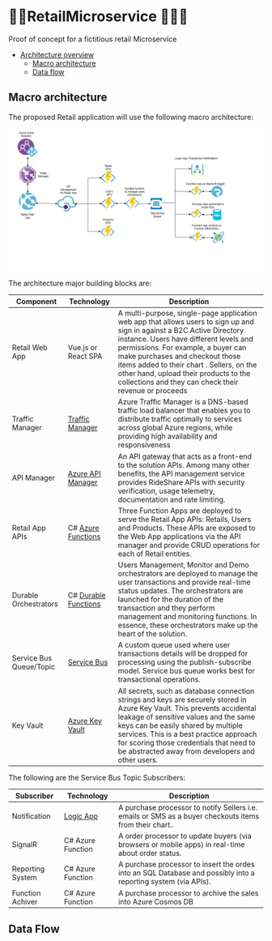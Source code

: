 # :apple::watermelon:RetailMicroservice :department_store::man::woman:
Proof of concept for a fictitious retail Microservice 
- [Architecture overview](#RetailMicroservice)
  - [Macro architecture](#macro-architecture)
  - [Data flow](#data-flow)

## Macro architecture

The proposed Retail application will use the following macro architecture:

![RetailApp Macro Architecture](images/Retail_Microservice.jpg)

The architecture major building blocks are:

| Component             | Technology                                                                                          | Description                                                                                                                                                                                                                                                                                                                                                                                 |
| --------------------- | --------------------------------------------------------------------------------------------------- | ------------------------------------------------------------------------------------------------------------------------------------------------------------------------------------------------------------------------------------------------------------------------------------------------------------------------------------------------------------------------------------------- |
| Retail Web App     | Vue.js or React SPA                                                                                          | A multi-purpose, single-page application web app that allows users to sign up and sign in against a B2C Active Directory instance. Users have different levels and permissions. For example, a buyer can make purchases and checkout those items added to their chart . Sellers, on the other hand, upload their products to the collections and they can check their revenue or proceeds |
| Traffic Manager           | [Traffic Manager](https://docs.microsoft.com/en-gb/azure/traffic-manager/)                               | Azure Traffic Manager is a DNS-based traffic load balancer that enables you to distribute traffic optimally to services across global Azure regions, while providing high availability and responsiveness                                                                                                                                                                   |
| API Manager           | [Azure API Manager](https://docs.microsoft.com/azure/api-management/)                               | An API gateway that acts as a front-end to the solution APIs. Among many other benefits, the API management service provides RideShare APIs with security verification, usage telemetry, documentation and rate limiting.                                                                                                                                                                   |
| Retail App APIs        | C# [Azure Functions](https://azure.microsoft.com/services/functions/)                               | Three Function Apps are deployed to serve the Retail App APIs: Retails, Users and Products. These APIs are exposed to the Web App applications via the API manager and provide CRUD operations for each of Retail entities.                                                                                                                                                               |
| Durable Orchestrators | C# [Durable Functions](https://docs.microsoft.com/azure/azure-functions/durable-functions-overview) | Users Management, Monitor and Demo orchestrators are deployed to manage the user transactions and provide real-time status updates. The orchestrators are launched for the duration of the transaction and they perform management and monitoring functions. In essence, these orchestrators make up the heart of the solution.                |
| Service Bus Queue/Topic         | [Service Bus](https://docs.microsoft.com/en-us/azure/service-bus-messaging/overview)                            | A custom queue used where user transactions details will be dropped for processing using the publish-subscribe model. Service bus queue works best for transactional operations.                                                                                                                                                                                                                      |
| Key Vault             | [Azure Key Vault](https://docs.microsoft.com/azure/key-vault/key-vault-overview)                    | All secrets, such as database connection strings and keys are securely stored in Azure Key Vault. This prevents accidental leakage of sensitive values and the same keys can be easily shared by multiple services. This is a best practice approach for scoring those credentials that need to be abstracted away from developers and other users.                                                                                                                                                                      |

The following are the Service Bus Topic Subscribers:

| Subscriber   | Technology                                                    | Description                                                                                               |
| ------------ | ------------------------------------------------------------- | --------------------------------------------------------------------------------------------------------- |
| Notification | [Logic App](https://azure.microsoft.com/services/logic-apps/) | A purchase processor to notify Sellers i.e. emails or SMS as a buyer checkouts items from their chart..     |
| SignalR      | C# Azure Function                                             | A order processor to update buyers (via browsers or mobile apps) in real-time about order status.       |
| Reporting System     | C# Azure Function                                             | A purchase processor to insert the ordes into an SQL Database and possibly into a reporting system (via APIs). |
| Function Achiver     | C# Azure Function                                        | A purchase processor to archive the sales into Azure Cosmos DB                                                 |


## Data Flow